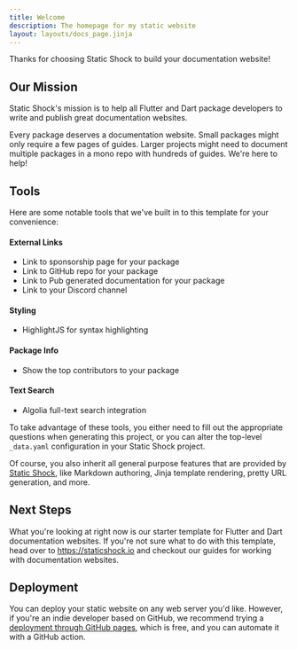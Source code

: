 ```yaml
---
title: Welcome
description: The homepage for my static website
layout: layouts/docs_page.jinja
---
```

Thanks for choosing Static Shock to build your documentation website!

## Our Mission
Static Shock's mission is to help all Flutter and Dart package developers
to write and publish great documentation websites.

Every package deserves a documentation website. Small packages might only
require a few pages of guides. Larger projects might need to document multiple
packages in a mono repo with hundreds of guides. We're here to help!

## Tools
Here are some notable tools that we've built in to this template for your
convenience:

#### External Links
 * Link to sponsorship page for your package
 * Link to GitHub repo for your package
 * Link to Pub generated documentation for your package
 * Link to your Discord channel

#### Styling
 * HighlightJS for syntax highlighting

#### Package Info
 * Show the top contributors to your package

#### Text Search
 * Algolia full-text search integration

To take advantage of these tools, you either need to fill out the appropriate
questions when generating this project, or you can alter the top-level `_data.yaml`
configuration in your Static Shock project.

Of course, you also inherit all general purpose features that are provided by
[Static Shock](https://staticshock.io), like Markdown authoring, Jinja template
rendering, pretty URL generation, and more.

## Next Steps
What you're looking at right now is our starter template for Flutter and Dart
documentation websites. If you're not sure what to do with this template, head
over to <https://staticshock.io> and checkout our guides for working with
documentation websites.

## Deployment
You can deploy your static website on any web server you'd like. However, if
you're an indie developer based on GitHub, we recommend trying a [deployment
through GitHub pages](https://staticshock.io/guides/deploy-to-github-pages), 
which is free, and you can automate it with a GitHub action.